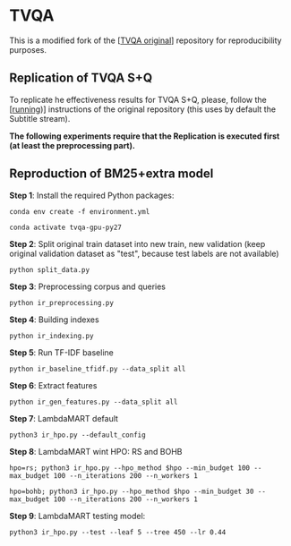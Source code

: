 # TVQA

This is a modified fork of the [[TVQA original](https://github.com/jayleicn/TVQA)] repository for reproducibility purposes.

## Replication of TVQA S+Q 

To replicate he effectiveness results for TVQA S+Q, please, follow the [[running](https://github.com/jayleicn/TVQA))]  instructions of the original repository (this uses by default the Subtitle stream).

**The following experiments require that the Replication is executed first (at least the preprocessing part).**

## Reproduction of BM25+extra model

**Step 1**: Install the required Python packages: 

`conda env create -f environment.yml`

`conda activate tvqa-gpu-py27`

**Step 2**: Split original train dataset into new train, new validation (keep original validation dataset as "test", because test labels are not available)

`python split_data.py`

**Step 3**: Preprocessing corpus and queries

  `python ir_preprocessing.py`

**Step 4**: Building indexes

  `python ir_indexing.py`

**Step 5**: Run TF-IDF baseline

`python ir_baseline_tfidf.py --data_split all`

**Step 6**: Extract features 

`python ir_gen_features.py --data_split all`

**Step 7**: LambdaMART default

 `python3 ir_hpo.py --default_config`

**Step 8**: LambdaMART wint HPO: RS and BOHB

  `hpo=rs; python3 ir_hpo.py --hpo_method $hpo --min_budget 100 --max_budget 100 --n_iterations 200 --n_workers 1`
  
  `hpo=bohb; python3 ir_hpo.py --hpo_method $hpo --min_budget 30 --max_budget 100 --n_iterations 200 --n_workers 1`

**Step 9**: LambdaMART testing model:

  `python3 ir_hpo.py --test --leaf 5 --tree 450 --lr 0.44`
